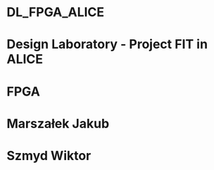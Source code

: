 # DL_FPGA_ALICE

# Design Laboratory - Project FIT in ALICE
# FPGA

# Marszałek Jakub
# Szmyd Wiktor

